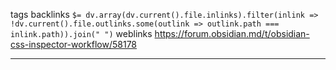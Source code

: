 tags 
backlinks `$= dv.array(dv.current().file.inlinks).filter(inlink => !dv.current().file.outlinks.some(outlink => outlink.path === inlink.path)).join(" ")`
weblinks https://forum.obsidian.md/t/obsidian-css-inspector-workflow/58178
___
